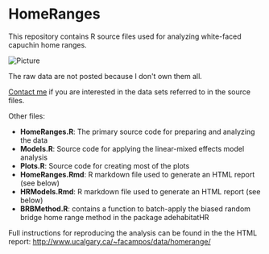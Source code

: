 HomeRanges
==========

This repository contains R source files used for analyzing white-faced capuchin home ranges.

![Picture](http://people.ucalgary.ca/~facampos/images/homerange2.jpg)

The raw data are not posted because I don't own them all.

[Contact me](mailto:camposfa@gmail.com) if you are interested in the data sets referred to in the source files.

Other files:
- **HomeRanges.R**: The primary source code for preparing and analyzing the data
- **Models.R**: Source code for applying the linear-mixed effects model analysis
- **Plots.R**: Source code for creating most of the plots
- **HomeRanges.Rmd**: R markdown file used to generate an HTML report (see below)
- **HRModels.Rmd**: R markdown file used to generate an HTML report (see below)
- **BRBMethod.R**: contains a function to batch-apply the biased random bridge home range method in the package adehabitatHR

Full instructions for reproducing the analysis can be found in the the HTML report: http://www.ucalgary.ca/~facampos/data/homerange/
